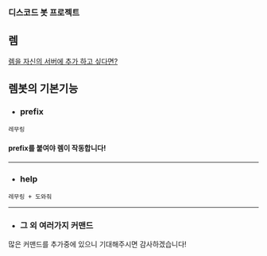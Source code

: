 ### 디스코드 봇 프로젝트

## 렘
<a href="https://www.laftel.net/item/39852/Re-:-%EC%A0%9C%EB%A1%9C%EB%B6%80%ED%84%B0-%EC%8B%9C%EC%9E%91%ED%95%98%EB%8A%94-%EC%9D%B4%EC%84%B8%EA%B3%84-%EC%83%9D%ED%99%9C-2%EA%B8%B0">렘을 자신의 서버에 추가 하고 싶다면?</a>

## 렘봇의 기본기능

- ### prefix

```
레무링 
```

#### prefix를 붙여야 렘이 작동합니다!

* * *

- ### help

```
레무링 + 도와줘
```

* * *

- ### 그 외 여러가지 커맨드

많은 커맨드를 추가중에 있으니 기대해주시면 감사하겠습니다!

